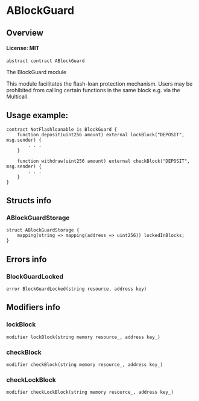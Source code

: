 # ABlockGuard

## Overview

#### License: MIT

```solidity
abstract contract ABlockGuard
```

The BlockGuard module

This module facilitates the flash-loan protection mechanism. Users may be prohibited from calling certain
functions in the same block e.g. via the Multicall.

## Usage example:

```
contract NotFlashloanable is BlockGuard {
    function deposit(uint256 amount) external lockBlock("DEPOSIT", msg.sender) {
        . . .
    }

    function withdraw(uint256 amount) external checkBlock("DEPOSIT", msg.sender) {
        . . .
    }
}
```
## Structs info

### ABlockGuardStorage

```solidity
struct ABlockGuardStorage {
	mapping(string => mapping(address => uint256)) lockedInBlocks;
}
```


## Errors info

### BlockGuardLocked

```solidity
error BlockGuardLocked(string resource, address key)
```


## Modifiers info

### lockBlock

```solidity
modifier lockBlock(string memory resource_, address key_)
```


### checkBlock

```solidity
modifier checkBlock(string memory resource_, address key_)
```


### checkLockBlock

```solidity
modifier checkLockBlock(string memory resource_, address key_)
```

